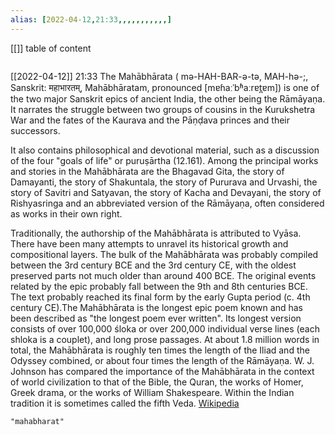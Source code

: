 ```yaml
---
alias: [2022-04-12,21:33,,,,,,,,,,,]
---
```

[[]]
table of content
```toc
```

[[2022-04-12]] 21:33
The Mahābhārata ( mə-HAH-BAR-ə-tə, MAH-hə-;, Sanskrit: महाभारतम्, Mahābhāratam, pronounced [mɐɦaːˈbʱaːrɐt̪ɐm]) is one of the two major Sanskrit epics of ancient India, the other being the Rāmāyaṇa. It narrates the struggle between two groups of cousins in the Kurukshetra War and the fates of the Kaurava and the Pāṇḍava princes and their successors.

It also contains philosophical and devotional material, such as a discussion of the four "goals of life" or puruṣārtha (12.161). Among the principal works and stories in the Mahābhārata are the Bhagavad Gita, the story of Damayanti, the story of Shakuntala, the story of Pururava and Urvashi, the story of Savitri and Satyavan, the story of Kacha and Devayani, the story of Rishyasringa and an abbreviated version of the Rāmāyaṇa, often considered as works in their own right.



Traditionally, the authorship of the Mahābhārata is attributed to Vyāsa. There have been many attempts to unravel its historical growth and compositional layers. The bulk of the Mahābhārata was probably compiled between the 3rd century BCE and the 3rd century CE, with the oldest preserved parts not much older than around 400 BCE. The original events related by the epic probably fall between the 9th and 8th centuries BCE. The text probably reached its final form by the early Gupta period (c. 4th century CE).The Mahābhārata is the longest epic poem known and has been described as "the longest poem ever written". Its longest version consists of over 100,000 śloka or over 200,000 individual verse lines (each shloka is a couplet), and long prose passages. At about 1.8 million words in total, the Mahābhārata is roughly ten times the length of the Iliad and the Odyssey combined, or about four times the length of the Rāmāyaṇa. W. J. Johnson has compared the importance of the Mahābhārata in the context of world civilization to that of the Bible, the Quran, the works of Homer, Greek drama, or the works of William Shakespeare. Within the Indian tradition it is sometimes called the fifth Veda.
[Wikipedia](https://en.wikipedia.org/wiki/Mahabharata)
```query
"mahabharat"
```